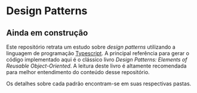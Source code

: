 # Design Patterns
## **Ainda em construção**

Este repositório retrata um estudo sobre *design patterns* utilizando a linguagem de programação [Typescript](https://www.typescriptlang.org/). A principal referência para gerar o código implementado aqui é o clássico livro *Design Patterns: Elements of Reusable Object-Oriented*. A leitura deste livro é altamente recomendada para melhor entendimento do conteúdo desse repositório.

Os detalhes sobre cada padrão encontram-se em suas respectivas pastas.
